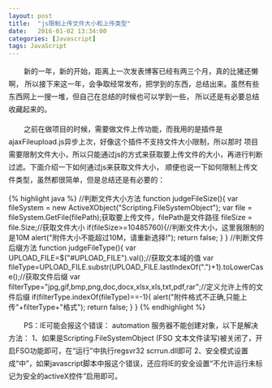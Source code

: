 ```yaml
---
layout: post
title:  "js限制上传文件大小和上传类型"
date:   2016-01-02 13:34:00
categories: [Javascript]
tags: JavaScript
---
```

<p style="text-indent:30px; line-height:25px">新的一年，新的开始，距离上一次发表博客已经有两三个月，真的比猪还懒啊，
所以接下来这一年，会争取经常发布，把学到的东西，总结出来。虽然有些东西网上一搜一堆，但自己在总结的时候也可以学到一些，
所以还是有必要总结收藏起来的。</p>
<p style="text-indent:30px; line-height:25px">
之前在做项目的时候，需要做文件上传功能，而我用的是插件是ajaxFileupload.js异步上次，好像这个插件不支持文件大小限制，所以那时
项目需要限制文件大小，所以只能通过js的方式来获取要上传文件的大小，再进行判断过滤。下面介绍一下如何通过js来获取文件大小，
顺便也说一下如何限制上传文件类型，虽然都很简单，但是总结还是有必要的：
</p>
{% highlight java %}
//判断文件大小方法
function judgeFileSize(){
	var fileSystem = new ActiveXObject("Scripting.FileSystemObject");
	var file = fileSystem.GetFile(filePath);获取要上传文件，filePath是文件路径
	fileSize = file.Size;//获取文件大小
	if(fileSize>=10485760){//判断文件大小，这里我限制的是10M
	alert("附件大小不能超过10M，请重新选择!");
	return false;
	}
}
//判断文件后缀方法
function judgeFileType(){
	var UPLOAD_FILE=$("#UPLOAD_FILE").val();//获取文本域的值
	var fileType=UPLOAD_FILE.substr(UPLOAD_FILE.lastIndexOf(".")+1).toLowerCase();//获取文件后缀
	var filterType="jpg,gif,bmp,png,doc,docx,xlsx,xls,txt,pdf,rar";//定义允许上传的文件后缀
	if(filterType.indexOf(fileType)==-1){
		alert("附件格式不正确,只能上传"+filterType+"格式");
		return false;
	}
}
{% endhighlight %} 
<p style="text-indent:30px; line-height:25px">
PS：IE可能会报这个错误： automation 服务器不能创建对象，以下是解决方法：
1、如果是Scripting.FileSystemObject (FSO 文本文件读写)被关闭了，开启FSO功能即可，在“运行”中执行regsvr32 scrrun.dll即可
2、安全模式设置成“中”，如果javascript脚本中报这个错误，还应将IE的安全设置“不允许运行未标记为安全的activeX控件”启用即可。
</p>